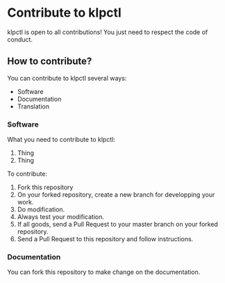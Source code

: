 # Contribute to klpctl
klpctl is open to all contributions! You just need to respect the code of conduct.

## How to contribute?
You can contribute to klpctl several ways:
- Software
- Documentation
- Translation

### Software
What you need to contribute to klpctl:
1. Thing
2. Thing

To contribute:
1. Fork this repository
2. On your forked repository, create a new branch for developping your work.
3. Do modification.
4. Always test your modification.
5. If all goods, send a Pull Request to your master branch on your forked repository.
6. Send a Pull Request to this repository and follow instructions.

### Documentation
You can fork this repository to make change on the documentation.

<!-- This part is optional
### Translation

What you need to contribute to klpctl:
1. Thing
2. Thing

To contribute:
1. Fork this repository
2. On your forked repository, create a new branch for developping your work.
3. Do modification.
4. Always test your modification.
5. If all goods, send a Pull Request to your master branch on your forked repository.
6. Send a Pull Request to this repository and follow instructions.
-->

